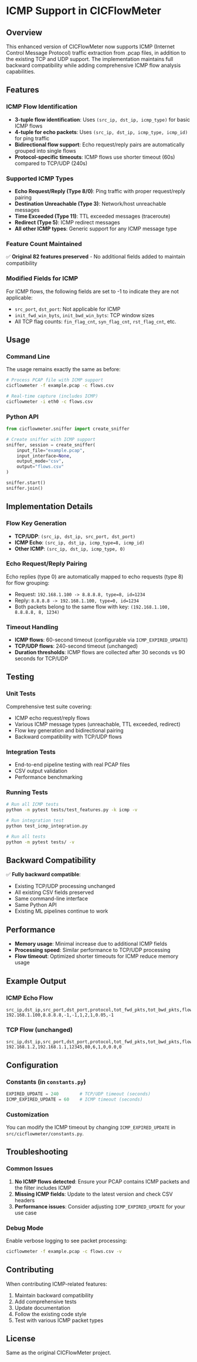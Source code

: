 # ICMP Support in CICFlowMeter

## Overview

This enhanced version of CICFlowMeter now supports ICMP (Internet Control Message Protocol) traffic extraction from .pcap files, in addition to the existing TCP and UDP support. The implementation maintains full backward compatibility while adding comprehensive ICMP flow analysis capabilities.

## Features

### ICMP Flow Identification
- **3-tuple flow identification**: Uses `(src_ip, dst_ip, icmp_type)` for basic ICMP flows
- **4-tuple for echo packets**: Uses `(src_ip, dst_ip, icmp_type, icmp_id)` for ping traffic
- **Bidirectional flow support**: Echo request/reply pairs are automatically grouped into single flows
- **Protocol-specific timeouts**: ICMP flows use shorter timeout (60s) compared to TCP/UDP (240s)

### Supported ICMP Types
- **Echo Request/Reply (Type 8/0)**: Ping traffic with proper request/reply pairing
- **Destination Unreachable (Type 3)**: Network/host unreachable messages
- **Time Exceeded (Type 11)**: TTL exceeded messages (traceroute)
- **Redirect (Type 5)**: ICMP redirect messages
- **All other ICMP types**: Generic support for any ICMP message type

### Feature Count Maintained

✅ **Original 82 features preserved** - No additional fields added to maintain compatibility

### Modified Fields for ICMP

For ICMP flows, the following fields are set to -1 to indicate they are not applicable:

- `src_port`, `dst_port`: Not applicable for ICMP
- `init_fwd_win_byts`, `init_bwd_win_byts`: TCP window sizes
- All TCP flag counts: `fin_flag_cnt`, `syn_flag_cnt`, `rst_flag_cnt`, etc.

## Usage

### Command Line
The usage remains exactly the same as before:

```bash
# Process PCAP file with ICMP support
cicflowmeter -f example.pcap -c flows.csv

# Real-time capture (includes ICMP)
cicflowmeter -i eth0 -c flows.csv
```

### Python API
```python
from cicflowmeter.sniffer import create_sniffer

# Create sniffer with ICMP support
sniffer, session = create_sniffer(
    input_file="example.pcap",
    input_interface=None,
    output_mode="csv",
    output="flows.csv"
)

sniffer.start()
sniffer.join()
```

## Implementation Details

### Flow Key Generation
- **TCP/UDP**: `(src_ip, dst_ip, src_port, dst_port)`
- **ICMP Echo**: `(src_ip, dst_ip, icmp_type=8, icmp_id)`
- **Other ICMP**: `(src_ip, dst_ip, icmp_type, 0)`

### Echo Request/Reply Pairing
Echo replies (type 0) are automatically mapped to echo requests (type 8) for flow grouping:
- Request: `192.168.1.100 -> 8.8.8.8, type=8, id=1234`
- Reply: `8.8.8.8 -> 192.168.1.100, type=0, id=1234`
- Both packets belong to the same flow with key: `(192.168.1.100, 8.8.8.8, 8, 1234)`

### Timeout Handling
- **ICMP flows**: 60-second timeout (configurable via `ICMP_EXPIRED_UPDATE`)
- **TCP/UDP flows**: 240-second timeout (unchanged)
- **Duration thresholds**: ICMP flows are collected after 30 seconds vs 90 seconds for TCP/UDP

## Testing

### Unit Tests
Comprehensive test suite covering:
- ICMP echo request/reply flows
- Various ICMP message types (unreachable, TTL exceeded, redirect)
- Flow key generation and bidirectional pairing
- Backward compatibility with TCP/UDP flows

### Integration Tests
- End-to-end pipeline testing with real PCAP files
- CSV output validation
- Performance benchmarking

### Running Tests
```bash
# Run all ICMP tests
python -m pytest tests/test_features.py -k icmp -v

# Run integration test
python test_icmp_integration.py

# Run all tests
python -m pytest tests/ -v
```

## Backward Compatibility

✅ **Fully backward compatible**:
- Existing TCP/UDP processing unchanged
- All existing CSV fields preserved
- Same command-line interface
- Same Python API
- Existing ML pipelines continue to work

## Performance

- **Memory usage**: Minimal increase due to additional ICMP fields
- **Processing speed**: Similar performance to TCP/UDP processing
- **Flow timeout**: Optimized shorter timeouts for ICMP reduce memory usage

## Example Output

### ICMP Echo Flow
```csv
src_ip,dst_ip,src_port,dst_port,protocol,tot_fwd_pkts,tot_bwd_pkts,flow_duration,fin_flag_cnt
192.168.1.100,8.8.8.8,-1,-1,1,2,1,0.05,-1
```

### TCP Flow (unchanged)
```csv
src_ip,dst_ip,src_port,dst_port,protocol,tot_fwd_pkts,tot_bwd_pkts,flow_duration,fin_flag_cnt
192.168.1.2,192.168.1.1,12345,80,6,1,0,0.0,0
```

## Configuration

### Constants (in `constants.py`)
```python
EXPIRED_UPDATE = 240        # TCP/UDP timeout (seconds)
ICMP_EXPIRED_UPDATE = 60    # ICMP timeout (seconds)
```

### Customization
You can modify the ICMP timeout by changing `ICMP_EXPIRED_UPDATE` in `src/cicflowmeter/constants.py`.

## Troubleshooting

### Common Issues
1. **No ICMP flows detected**: Ensure your PCAP contains ICMP packets and the filter includes ICMP
2. **Missing ICMP fields**: Update to the latest version and check CSV headers
3. **Performance issues**: Consider adjusting `ICMP_EXPIRED_UPDATE` for your use case

### Debug Mode
Enable verbose logging to see packet processing:
```bash
cicflowmeter -f example.pcap -c flows.csv -v
```

## Contributing

When contributing ICMP-related features:
1. Maintain backward compatibility
2. Add comprehensive tests
3. Update documentation
4. Follow the existing code style
5. Test with various ICMP packet types

## License

Same as the original CICFlowMeter project.
